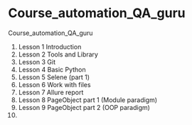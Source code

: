 # Course_automation_QA_guru
Course_automation_QA_guru

1. Lesson 1 Introduction
2. Lesson 2 Tools and Library
3. Lesson 3 Git
4. Lesson 4 Basic Python
5. Lesson 5 Selene (part 1)
6. Lesson 6 Work with files
7. Lesson 7 Allure report
8. Lesson 8 PageObject part 1 (Module paradigm)
9. Lesson 9 PageObject part 2 (OOP paradigm)
10. 